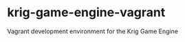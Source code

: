 krig-game-engine-vagrant
========================

Vagrant development environment for the Krig Game Engine
